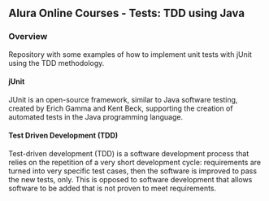 ## Alura Online Courses - Tests: TDD using Java

### Overview
Repository with some examples of how to implement unit tests with jUnit using the TDD methodology.

#### jUnit
JUnit is an open-source framework, similar to Java software testing, created by Erich Gamma and Kent Beck, 
supporting the creation of automated tests in the Java programming language.

#### Test Driven Development (TDD)
Test-driven development (TDD) is a software development process that relies on the repetition of a very short development cycle: 
requirements are turned into very specific test cases, then the software is improved to pass the new tests, only. 
This is opposed to software development that allows software to be added that is not proven to meet requirements.
